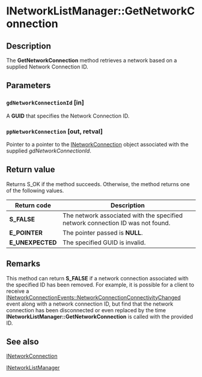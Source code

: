 # INetworkListManager::GetNetworkConnection

## Description

The **GetNetworkConnection** method retrieves a network based on a supplied Network Connection ID.

## Parameters

### `gdNetworkConnectionId` [in]

A **GUID** that specifies the Network Connection ID.

### `ppNetworkConnection` [out, retval]

Pointer to a pointer to the [INetworkConnection](https://learn.microsoft.com/windows/desktop/api/netlistmgr/nn-netlistmgr-inetworkconnection) object associated with the supplied *gdNetworkConnectionId*.

## Return value

Returns S_OK if the method succeeds. Otherwise, the method returns one of the following values.

| Return code | Description |
| --- | --- |
| **S_FALSE** | The network associated with the specified network connection ID was not found. |
| **E_POINTER** | The pointer passed is **NULL**. |
| **E_UNEXPECTED** | The specified GUID is invalid. |

## Remarks

This method can return **S_FALSE** if a network connection associated with the specified ID has been removed.
For example, it is possible for a client to receive a [INetworkConnectionEvents::NetworkConnectionConnectivityChanged](https://learn.microsoft.com/windows/desktop/api/netlistmgr/nf-netlistmgr-inetworkconnectionevents-networkconnectionconnectivitychanged) event along with a network connection ID, but find that the network connection has been disconnected or even replaced by the time **INetworkListManager::GetNetworkConnection** is called with the provided ID.

## See also

[INetworkConnection](https://learn.microsoft.com/windows/desktop/api/netlistmgr/nn-netlistmgr-inetworkconnection)

[INetworkListManager](https://learn.microsoft.com/windows/desktop/api/netlistmgr/nn-netlistmgr-inetworklistmanager)